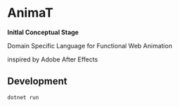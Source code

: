 # AnimaT

**Initlal Conceptual Stage**

Domain Specific Language for Functional Web Animation

inspired by Adobe After Effects

## Development

```
dotnet run
```
